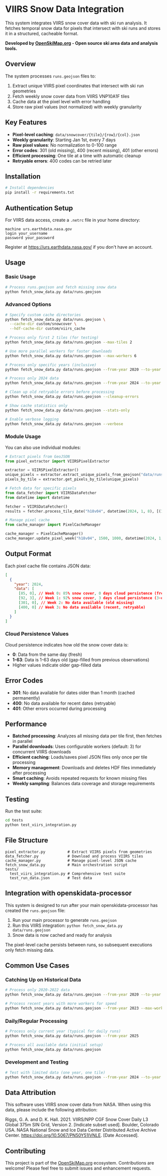 # VIIRS Snow Data Integration

This system integrates VIIRS snow cover data with ski run analysis. It fetches temporal snow data for pixels that intersect with ski runs and stores it in a structured, cacheable format.

**Developed by [OpenSkiMap.org](https://openskimap.org) - Open source ski area data and analysis tools.**

## Overview

The system processes `runs.geojson` files to:

1. Extract unique VIIRS pixel coordinates that intersect with ski run geometries
2. Fetch weekly snow cover data from VIIRS VNP10A1F tiles
3. Cache data at the pixel level with error handling
4. Store raw pixel values (not normalized) with weekly granularity

## Key Features

- **Pixel-level caching**: `data/snowcover/{tile}/{row}/{col}.json`
- **Weekly granularity**: Starting Jan 1st, every 7 days
- **Raw pixel values**: No normalization to 0-100 range
- **Error codes**: 301 (old missing), 400 (recent missing), 401 (other errors)
- **Efficient processing**: One tile at a time with automatic cleanup
- **Retryable errors**: 400 codes can be retried later

## Installation

```bash
# Install dependencies
pip install -r requirements.txt
```

## Authentication Setup

For VIIRS data access, create a `.netrc` file in your home directory:

```
machine urs.earthdata.nasa.gov
login your_username
password your_password
```

Register at https://urs.earthdata.nasa.gov/ if you don't have an account.

## Usage

### Basic Usage

```bash
# Process runs.geojson and fetch missing snow data
python fetch_snow_data.py data/runs.geojson
```

### Advanced Options

```bash
# Specify custom cache directories
python fetch_snow_data.py data/runs.geojson \
  --cache-dir custom/snowcover \
  --hdf-cache-dir custom/viirs_cache

# Process only first 2 tiles (for testing)
python fetch_snow_data.py data/runs.geojson --max-tiles 2

# Use more parallel workers for faster downloads
python fetch_snow_data.py data/runs.geojson --max-workers 6

# Process only specific years (inclusive)
python fetch_snow_data.py data/runs.geojson --from-year 2020 --to-year 2023

# Process only 2024 data
python fetch_snow_data.py data/runs.geojson --from-year 2024 --to-year 2024

# Clean up old retryable errors before processing
python fetch_snow_data.py data/runs.geojson --cleanup-errors

# Show cache statistics only
python fetch_snow_data.py data/runs.geojson --stats-only

# Enable verbose logging
python fetch_snow_data.py data/runs.geojson --verbose
```

### Module Usage

You can also use individual modules:

```python
# Extract pixels from GeoJSON
from pixel_extractor import VIIRSPixelExtractor

extractor = VIIRSPixelExtractor()
unique_pixels = extractor.extract_unique_pixels_from_geojson("data/runs.geojson")
pixels_by_tile = extractor.get_pixels_by_tile(unique_pixels)

# Fetch data for specific pixels
from data_fetcher import VIIRSDataFetcher
from datetime import datetime

fetcher = VIIRSDataFetcher()
results = fetcher.process_tile_date("h18v04", datetime(2024, 1, 8), [(1500, 1000)])

# Manage pixel cache
from cache_manager import PixelCacheManager

cache_manager = PixelCacheManager()
cache_manager.update_pixel_week("h18v04", 1500, 1000, datetime(2024, 1, 8), 85, 0)
```

## Output Format

Each pixel cache file contains JSON data:

```json
[
  {
    "year": 2024,
    "data": [
      [85, 0], // Week 0: 85% snow cover, 0 days cloud persistence (fresh data)
      [92, 3], // Week 1: 92% snow cover, 3 days cloud persistence (3-day-old data)
      [301, 0], // Week 2: No data available (old missing)
      [400, 0] // Week 3: No data available (recent, retryable)
    ]
  }
]
```

### Cloud Persistence Values

Cloud persistence indicates how old the snow cover data is:

- **0**: Data from the same day (fresh)
- **1-63**: Data is 1-63 days old (gap-filled from previous observations)
- Higher values indicate older gap-filled data

## Error Codes

- **301**: No data available for dates older than 1 month (cached permanently)
- **400**: No data available for recent dates (retryable)
- **401**: Other errors occurred during processing

## Performance

- **Batched processing**: Analyzes all missing data per tile first, then fetches in parallel
- **Parallel downloads**: Uses configurable workers (default: 3) for concurrent VIIRS downloads
- **Efficient caching**: Loads/saves pixel JSON files only once per tile processing
- **Memory management**: Downloads and deletes HDF files immediately after processing
- **Smart caching**: Avoids repeated requests for known missing files
- **Weekly sampling**: Balances data coverage and storage requirements

## Testing

Run the test suite:

```bash
cd tests
python test_viirs_integration.py
```

## File Structure

```
pixel_extractor.py          # Extract VIIRS pixels from geometries
data_fetcher.py             # Download and process VIIRS tiles
cache_manager.py            # Manage pixel-level JSON cache
fetch_snow_data.py          # Main orchestration script
tests/
  test_viirs_integration.py # Comprehensive test suite
  test_run_data.json        # Test data
```

## Integration with openskidata-processor

This system is designed to run after your main openskidata-processor has created the `runs.geojson` file:

1. Run your main processor to generate `runs.geojson`
2. Run this VIIRS integration: `python fetch_snow_data.py data/runs.geojson`
3. Snow data is now cached and ready for analysis

The pixel-level cache persists between runs, so subsequent executions only fetch missing data.

## Common Use Cases

### Catching Up on Historical Data

```bash
# Process only 2020-2022 data
python fetch_snow_data.py data/runs.geojson --from-year 2020 --to-year 2022

# Process recent years with more workers for speed
python fetch_snow_data.py data/runs.geojson --from-year 2023 --max-workers 6
```

### Daily/Regular Processing

```bash
# Process only current year (typical for daily runs)
python fetch_snow_data.py data/runs.geojson --from-year 2025

# Process all available data (initial setup)
python fetch_snow_data.py data/runs.geojson
```

### Development and Testing

```bash
# Test with limited data (one year, one tile)
python fetch_snow_data.py data/runs.geojson --from-year 2024 --to-year 2024 --max-tiles 1
```

## Data Attribution

This software uses VIIRS snow cover data from NASA. When using this data, please include the following attribution:

Riggs, G. A. and D. K. Hall. 2021. VIIRS/NPP CGF Snow Cover Daily L3 Global 375m SIN Grid, Version 2. [Indicate subset used]. Boulder, Colorado USA. NASA National Snow and Ice Data Center Distributed Active Archive Center. https://doi.org/10.5067/PN50Y51IVNLE. [Date Accessed].

## Contributing

This project is part of the [OpenSkiMap.org](https://openskimap.org) ecosystem. Contributions are welcome! Please feel free to submit issues and enhancement requests.
